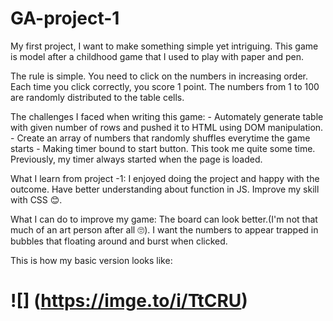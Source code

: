# GA-project-1
 
My first project, I want to make something simple yet intriguing. This game is model after a childhood game that I used to play with paper and pen. 

The rule is simple. You need to click on the numbers in increasing order. Each time you click correctly, you score 1 point. The numbers from 1 to 100 are randomly distributed to the table cells.

The challenges I faced when writing this game:
	- Automately generate table with given number of rows and pushed it to HTML using DOM manipulation.
	- Create an array of numbers that randomly shuffles everytime the game starts 
	- Making timer bound to start button. This took me quite some time. Previously, my timer always started when the page is loaded.

What I learn from project -1:
 	I enjoyed doing the project and happy with the outcome.
 	Have better understanding about function in JS.
 	Improve my skill with CSS 😊.

What I can do to improve my game:
	The  board can look better.(I'm not that much of an art person after all 🙄). I want the numbers to appear trapped in bubbles that floating around and burst when clicked.

This is how my basic version looks like:

# ![] (https://imge.to/i/TtCRU)


